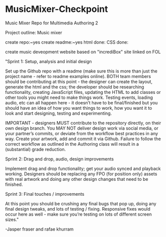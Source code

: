 # MusicMixer-Checkpoint
Music Mixer Repo for Multimedia Authoring 2

Project outline: Music mixer

create repo:~yes
create readme:~yes
html done:
CSS done:

create music deveopment website based on "incrediBox" site linked on FOL

"Sprint 1: Setup, analysis and initial design

Set up the Github repo with a readme (make sure this is more than just the project name - refer to readme examples online). BOTH team members should be contributing at this point - the designer can create the layout, generate the html and the css; the developer should be researching functionality, creating JavaScript files, updating the HTML to add classes or other tools you might need to make things work. Testing events, loading audio, etc can all happen here - it doesn’t have to be final/finished but you should have an idea of how you want things to work, how you want it to look and start designing, testing and experimenting.

IMPORTANT - designers MUST contribute to the repository directly, on their own design branch. You MAY NOT deliver design work via social media, or your partner’s commits, or deviate from the workflow best practices in any way. Create your artwork, add and commit it via Github. Failure to follow the correct workflow as outlined in the Authoring class will result in a (substantial) grade reduction.

Sprint 2: Drag and drop, audio, design improvements

Implement drag and drop functionality; get your audio synced and playback working. Designers should be replacing any FPO (for position only) assets with real artwork and doing any other design changes that need to be finished.

Sprint 3: Final touches / improvements

At this point you should be crushing any final bugs that pop up, doing any final design tweaks, and lots of testing / fixing. Responsive fixes would occur here as well - make sure you’re testing on lots of different screen sizes."












-Jasper fraser and rafae khurram
